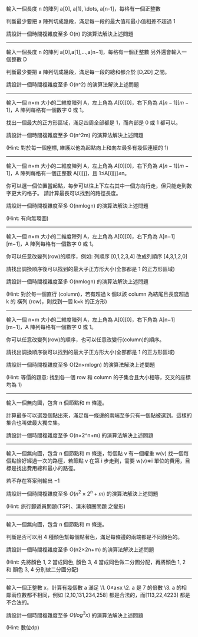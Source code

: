 輸入一個長度 n 的陣列 a[0], a[1], \dots, a[n-1]，每格有一個正整數

判斷最少要把 a 陣列切成幾段，滿足每一段的最大值和最小值相差不超過 1

請設計一個時間複雜度至多 O(n) 的演算法解決上述問題

---

輸入一個長度 n 的陣列 a[0],a[1],…,a[n−1]，每格有一個正整數
另外還會輸入一個整數 D

判斷最少要把 a 陣列切成幾段，滿足每一段的總和都介於 [D,2D] 之間。

請設計一個時間複雜度至多 O(n^2) 的演算法解決上述問題

---

輸入一個 n×m 大小的二維度陣列 A，左上角為 $A[0][0]$，右下角為 $A[n−1][m−1]$，A 陣列每格有一個數字 0 或 1。

找出一個最大的正方形區域，滿足四周全部都是 1，而內部是 0 或 1 都可以。

請設計一個時間複雜度至多 O(n^2m) 的演算法解決上述問題

(Hint: 對於每一個座標, 維護以他為起點向上和向左最多有幾個連續的 1)

---

輸入一個 n×m 大小的二維度陣列 A，左上角為 $A[0][0]$，右下角為 $A[n−1][m−1]$，A 陣列每格有一個正整數 A[i][j]，且 1≤A[i][j]≤n。

你可以選一個位置當起點，每步可以往上下左右其中一個方向行走，但只能走到數字更大的格子。
請計算最長可以找到的路徑長度。

請設計一個時間複雜度至多 O(nmlogn) 的演算法解決上述問題

(Hint: 有向無環圖)

---

輸入一個 n×m 大小的二維度陣列 A，左上角為 A[0][0]，右下角為 A[n−1][m−1]，A 陣列每格有一個數字 0 或 1。

你可以任意改變列(row)的順序，例如: 列順序 [0,1,2,3,4] 改成列順序 [4,3,1,2,0]

請找出調換順序後可以找到的最大子正方形大小(全部都是 1 的正方形區域)

請設計一個時間複雜度至多 O(nmlogn) 的演算法解決上述問題

(Hint: 對於每一個直行 (column)，若有超過 k 個以該 column 為結尾且長度超過 k 的 橫列 (row)，則找到一個 k×k 的正方形)

---

輸入一個 n×m 大小的二維度陣列 A，左上角為 A[0][0]，右下角為 A[n−1][m−1]，A 陣列每格有一個數字 0 或 1。

你可以任意改變列(row)的順序，也可以任意改變行(column)的順序。

請找出調換順序後可以找到的最大子正方形大小(全部都是 1 的正方形區域)

請設計一個時間複雜度至多 O(2n×mlogn) 的演算法解決上述問題

(Hint: 等價的題意: 找到各一個 row 和 column 的子集合且大小相等，交叉的座標均為 1)

---

輸入一個無向圖，包含 n 個節點和 m 條邊。

計算最多可以選幾個點出來，滿足每一條邊的兩端至多只有一個點被選到。這樣的集合也叫做最大獨立集。

請設計一個時間複雜度至多 O(n×2^n+m) 的演算法解決上述問題

---

輸入一個無向圖，包含 n 個節點和 m 條邊，每個點 v 有一個權重 w(v)
找一個每個點恰好經過一次的路徑，若節點 v 在第 i 步走到，需要 w(v)∗i 單位的費用，目標是找出費用總和最小的路徑。

若不存在答案則輸出 −1

請設計一個時間複雜度至多 $O(n^2×2^n+m)$ 的演算法解決上述問題

(Hint: 旅行郵遞員問題(TSP)、漢米頓圈問題 之變形)

---

輸入一個無向圖，包含 n 個節點和 m 條邊。

判斷是否可以用 4 種顏色幫每個點著色，滿足每條邊的兩端都是不同顏色的。

請設計一個時間複雜度至多 O(n2×2n+m) 的演算法解決上述問題

(Hint: 先將顏色 1, 2 當成同色, 顏色 3, 4 當成同色做二分圖分配，再將顏色 1, 2 和 顏色 3, 4 分別做二分圖分配)

---

輸入一個正整數 x，計算有幾個數 a 滿足
\1. 0≤a≤x
\2. a 是 7 的倍數
\3. a 的相鄰兩位數都不相同，例如 [2,10,131,234,258] 都是合法的，而[113,22,4223] 都是不合法的。

請設計一個時間複雜度至多 $O(log^3x)$ 的演算法解決上述問題

(Hint: 數位dp)